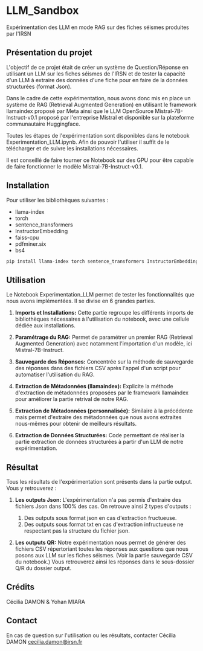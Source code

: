 # LLM_Sandbox

Expérimentation des LLM en mode RAG sur des fiches séismes produites par l'IRSN

## Présentation du projet

L'objectif de ce projet était de créer un système de Question/Réponse en utilisant un LLM sur les fiches séismes de l'IRSN et de tester la capacité d'un LLM à extraire des données d'une fiche pour en faire de la données structurées (format Json).

Dans le cadre de cette expérimentation, nous avons donc mis en place un système de RAG (Retrieval Augmented Generation) en utilisant le framework llamaindex proposé par Meta ainsi que le LLM OpenSource Mistral-7B-Instruct-v0.1 proposé par l'entreprise Mistral et disponible sur la plateforme communautaire Huggingface.

Toutes les étapes de l'expérimentation sont disponibles dans le notebook Experimentation_LLM.ipynb. Afin de pouvoir l'utiliser il suffit de le télécharger et de suivre les installations nécessaires.

Il est conseillé de faire tourner ce Notebook sur des GPU pour être capable de faire fonctionner le modèle Mistral-7B-Instruct-v0.1.

## Installation

Pour utiliser les bibliothèques suivantes :
- llama-index
- torch
- sentence_transformers
- InstructorEmbedding
- faiss-cpu
- pdfminer.six
- bs4

```python
pip install llama-index torch sentence_transformers InstructorEmbedding faiss-cpu pdfminer.six bs4
```


## Utilisation

Le Notebook Experimentation_LLM permet de tester les fonctionnalités que nous avons implémentées. Il se divise en 6 grandes parties.

1. **Imports et Installations:** Cette partie regroupe les différents imports de bibliothèques nécessaires à l'utilisation du notebook, avec une cellule dédiée aux installations.

2. **Paramétrage du RAG:** Permet de paramétrer un premier RAG (Retrieval Augmented Generation) avec notamment l'importation d'un modèle, ici Mistral-7B-Instruct.

3. **Sauvegarde des Réponses:** Concentrée sur la méthode de sauvegarde des réponses dans des fichiers CSV après l'appel d'un script pour automatiser l'utilisation du RAG.

4. **Extraction de Métadonnées (llamaindex):** Explicite la méthode d'extraction de métadonnées proposées par le framework llamaindex pour améliorer la partie retrival de notre RAG.

5. **Extraction de Métadonnées (personnalisée):** Similaire à la précédente mais permet d'extraire des métadonnées que nous avons extraites nous-mêmes pour obtenir de meilleurs résultats.

6. **Extraction de Données Structurées:** Code permettant de réaliser la partie extraction de données structurées à partir d'un LLM de notre expérimentation.

## Résultat

Tous les résultats de l'expérimentation sont présents dans la partie output. Vous y retrouverez :

1. **Les outputs Json:** L'expérimentation n'a pas permis d'extraire des fichiers Json dans 100% des cas. On retrouve ainsi 2 types d'outputs :
   1. Des outputs sous format json en cas d'extraction fructueuse.
   2. Des outputs sous format txt en cas d'extraction infructueuse ne respectant pas la structure du fichier json.

2. **Les outputs QR:** Notre expérimentation nous permet de générer des fichiers CSV répertoriant toutes les réponses aux questions que nous posons aux LLM sur les fiches séismes. (Voir la partie sauvegarde CSV du notebook.) Vous retrouverez ainsi les réponses dans le sous-dossier Q/R du dossier output.


## Crédits

Cécilia DAMON & Yohan MIARA


## Contact
En cas de question sur l'utilisation ou les résultats, contacter Cécilia DAMON cecilia.damon@irsn.fr


